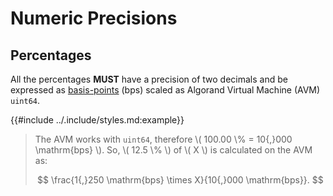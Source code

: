 # Numeric Precisions

## Percentages

All the percentages **MUST** have a precision of two decimals and be expressed as
[basis-points](https://en.wikipedia.org/wiki/Basis_point) (bps) scaled as Algorand
Virtual Machine (AVM) `uint64`.

{{#include ../.include/styles.md:example}}
> The AVM works with `uint64`, therefore \\( 100.00 \\% = 10{,}000 \mathrm{bps} \\).
> So, \\( 12.5 \\% \\) of \\( X \\) is calculated on the AVM as:
>
> $$
> \frac{1{,}250 \mathrm{bps} \times X}{10{,}000 \mathrm{bps}}.
> $$
